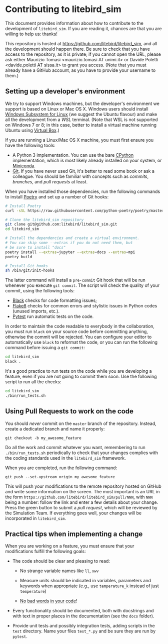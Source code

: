 # Contributing to litebird_sim

This document provides information about how to contribute to the
development of `litebird_sim`. If you are reading it, chances are that
you are willing to help us: thanks!

This repository is hosted at https://github.com/litebird/litebird_sim,
and all the development should happen there. Be sure to check that you
have access to the repository, as it is private; if you cannot open
the URL, please ask either Maurizio Tomasi <maurizio.tomasi AT
unimi.it> or Davide Poletti <davide.poletti AT sissa.it> to grant you
access. (Note that you must already have a GitHub account, as you have
to provide your username to them.)


## Setting up a developer's environment

We try to support Windows machines, but the developer's environment we
support is based on Linux or Mac OS X. Windows users should install
[Windows Subsystem for
Linux](https://docs.microsoft.com/en-us/windows/wsl/install-win10) (we
suggest the Ubuntu flavour) and make all the development from a *WSL*
terminal. (Note that WSL is not supported on Windows 7 or 8; in this
case, better to install a virtual machine running Ubuntu using
[Virtual Box](https://www.virtualbox.org/).)

If you are running a Linux/Mac OS X machine, you must first ensure you
have the following tools:

- A Python 3 implementation. You can use the bare
  [CPython](https://www.python.org/) implementation, which is most
  likely already installed on your system, or
  [Miniconda](https://conda.io/en/latest/miniconda.html).
- [Git](https://git-scm.com/). If you have never used Git, it's better
  to read some book or ask a colleague. You should be familiar with
  concepts such as *commits*, *branches*, and *pull requests* at
  least.

When you have installed those dependencies, run the following commands
to install [Poetry](https://python-poetry.org/) and set up a number of
Git hooks:

```sh
# Install Poetry
curl -sSL https://raw.githubusercontent.com/python-poetry/poetry/master/get-poetry.py | python

# Clone the litebird_sim repository
git clone git@github.com:litebird/litebird_sim.git
cd litebird_sim

# Install the dependencies and create a virtual environment.
# You can skip some --extras if you do not need them, but
# be sure to install "docs"
poetry install --extras=jupyter --extras=docs --extras=mpi
poetry build

# Install Git hooks
sh /bin/git/init-hooks
```

The latter command will install a `pre-commit` Git hook that will be
run whenever you execute `git commit`. The script will check the
quality of your commit, using the following tools:

- [Black](https://github.com/psf/black) checks for code formatting
  issues;
- [Flake8](https://pypi.org/project/flake8/) checks
  for common errors and stylistic issues in Python codes (unused
  imports, etc.).
- [Pytest](https://docs.pytest.org/en/latest/) run automatic tests on
  the code.

In order to maintain the code readable to everybody in the
collaboration, you must run `black` on your source code before
committing anything, otherwise the commit will be rejected. You can
configure your editor to automatically use `black` to reformat the
code, or you can run the following command before issuing a `git
commit`:

```sh
cd litebird_sim
black .
```

It's a good practice to run tests on the code while you are developing
a feature, even if you are not going to commit them soon. Use the
following script to run all the checks:

```sh
cd litebird_sim
./bin/run_tests.sh
```


## Using Pull Requests to work on the code

You should *never* commit on the `master` branch of the
repository. Instead, create a dedicated branch and name it properly:

```
git checkout -b my_awesome_feature
```

Do all the work and commit whatever you want, remembering to run
`./bin/run_tests.sh` periodically to check that your changes complies
with the coding standards used in the `litebird_sim` framework.

When you are completed, run the following command:

```
git push --set-upstream origin my_awesome_feature
```

This will push your modifications to the remote repository hosted on
GitHub and write some information on the screen. The most important is
an URL in the form
`https://github.com/litebird/litebird_sim/pull/NNN`, with `NNN` being
a number: follow the link and enter a few details about your
change. Press the green button to submit a *pull request*, which will
be reviewed by the Simulation Team. If everything goes well, your
changes will be incorporated in `litebird_sim`.


## Practical tips when implementing a change

When you are working on a feature, you must ensure that your
modifications fulfill the following goals:

-   The code should be clear and pleasing to read:

    -   No strange variable names like `ll`, `xwv`
    
    -   Measure units should be indicated in variables, parameters and
        keywords when appropriate (e.g., use `temperature_k` instead
        of just `temperature`)

    -   [No](https://github.com/godotengine/godot/commit/d35e48622800f6686dbdfba380e25170005dcc2b)
        [bad](https://www.zdnet.com/article/linux-patch-replaces-f-words-with-hugs-in-kernel-comments-but-some-cry-censorship/)
        [words](https://softwareengineering.stackexchange.com/questions/50928/dealing-with-profanity-in-source-code)
        [in](https://www.quora.com/How-common-is-it-for-programmers-to-use-profanity-in-variable-names)
        [your](https://www.sitepoint.com/community/t/php-code-to-replace-bad-words-in-a-document-with-and-maintain-break-line/286147)
        [code](https://pypi.org/project/profanity-check/)!

-   Every functionality should be documented, both with docstrings and
    with text in proper places in the documentation (see the `docs`
    folder).
    
-   Provide unit tests and possibly integration tests, adding scripts
    in the `test` directory. Name your files `test_*.py` and be sure
    they are run by `pytest`.
